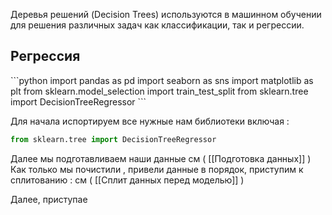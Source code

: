 Деревья решений (Decision Trees) используются в машинном обучении для решения различных задач как классификации, так и регрессии.

<h2>Регрессия</h2>
```python 
import pandas as pd
import seaborn as sns
import matplotlib as plt
from sklearn.model_selection import train_test_split
from sklearn.tree import DecisionTreeRegressor
```

Для начала испортируем все нужные нам библиотеки включая :

```python 
from sklearn.tree import DecisionTreeRegressor
```

Далее мы подготавливаем наши данные см ( [[Подготовка данных]] )
Как только мы почистили , привели данные в порядок, приступим к сплитованию :
см ( [[Сплит данных перед моделью]] )

Далее, приступае

